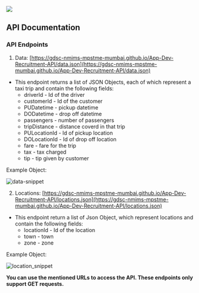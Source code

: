![](https://i.ibb.co/wrK2B3q/download.png)
## API Documentation

### API Endpoints

1. Data: [https://gdsc-nmims-mpstme-mumbai.github.io/App-Dev-Recruitment-API/data.json](https://gdsc-nmims-mpstme-mumbai.github.io/App-Dev-Recruitment-API/data.json)
- This endpoint returns a list of JSON Objects, each of which represent a taxi trip and contain the following fields:
  - driverId - Id of the driver
  - customerId - Id of the customer
  - PUDatetime - pickup datetime
  - DODatetime - drop off datetime
  - passengers - number of passengers
  - tripDistance - distance coverd in that trip
  - PULocationId - Id of pickup location
  - DOLocationId - Id of drop off location
  - fare - fare for the trip
  - tax - tax charged
  - tip - tip given by customer

Example Object:

![data-snippet](https://i.ibb.co/BrK07y8/data-snippet.png)

2. Locations: [https://gdsc-nmims-mpstme-mumbai.github.io/App-Dev-Recruitment-API/locations.json](https://gdsc-nmims-mpstme-mumbai.github.io/App-Dev-Recruitment-API/locations.json)
- This endpoint return a list of Json Object, which represent locations and contain the following fields:
  - locationId - Id of the location
  - town - town
  - zone - zone

Example Object:

![location_snippet](https://i.ibb.co/PZtBS6q/location-snippet.png)


**You can use the mentioned URLs to access the API. These endpoints only support GET requests.**


